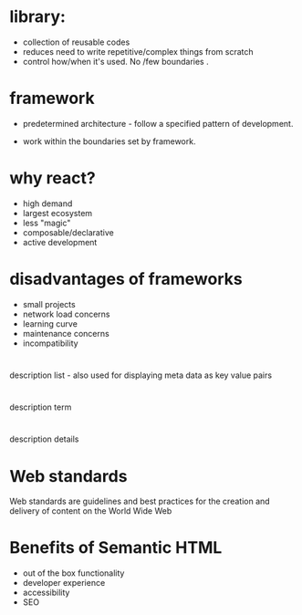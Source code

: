 # library:
- collection of reusable codes
- reduces need to write repetitive/complex things from scratch
- control how/when it's used. No /few boundaries .

# framework
- predetermined architecture - follow a specified pattern of development.

- work within the boundaries set by framework.


# why react?

- high demand
- largest ecosystem
- less "magic"
- composable/declarative
- active development

# disadvantages of frameworks

- small projects
- network load concerns
- learning curve
- maintenance concerns
- incompatibility

# <dl>
description list - also used for displaying meta data as key value pairs
# <dt>
description term
# <dd>
description details

# Web standards
Web standards are guidelines and best practices for the creation and delivery of content on the World Wide Web

# Benefits of Semantic HTML
- out of the box functionality
- developer experience
- accessibility
- SEO
